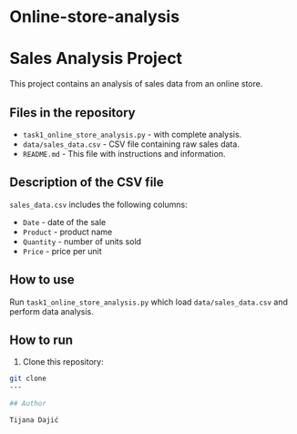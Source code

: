 # Online-store-analysis

# Sales Analysis Project

This project contains an analysis of sales data from an online store.

## Files in the repository

- `task1_online_store_analysis.py` - with complete analysis.
- `data/sales_data.csv` - CSV file containing raw sales data.
- `README.md` - This file with instructions and information.

## Description of the CSV file

`sales_data.csv` includes the following columns:
- `Date` - date of the sale
- `Product` - product name
- `Quantity` - number of units sold
- `Price` - price per unit

## How to use

Run `task1_online_store_analysis.py` which load `data/sales_data.csv` and perform data analysis.
## How to run

1. Clone this repository:

```bash
git clone 
---

## Author

Tijana Dajić
